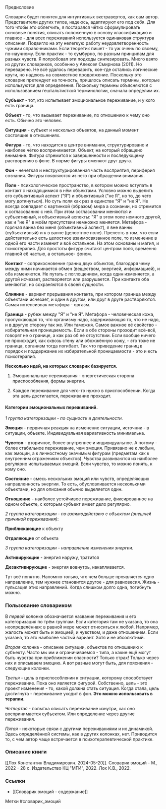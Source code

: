 
Предисловие

Словарик будет понятен для интуитивных экстравертов, как сам автор. Представители других типов, надеюсь, адаптируют его под себя. Для того чтобы это облегчить, я постарался чётко сформулировать основные понятия, описать положенную в основу классификацию и главное - для всех переживаний используется одинаковая структура описания. Подвигло на эту нелегкую работу неудовлетворенность чужими справочниками. Если теоретик пишет - то уж очень по своему, по-научному. Если практик - то сумбурно, по разным принципам для разных чувств. Я попробовал эти подходы синтезировать. Много взято из других словариков, особенно у Алексея Смирнова (2011). Но переварено. Не всё удалось переварить, кое-где остались логические круги, но надеюсь на совместное продолжение.
Поскольку это словарик претендует на точность, пришлось описать термины, которые используются для определения.
Поскольку термины объясняются с использованием гештальтисткой терминологии, сначала определим их.


**Субъект** - тот, кто испытывает эмоциональное переживание, и у кого есть граница.

**Объект** - то, что вызывает переживание, по отношению к чему оно есть. Обычно это человек.

**Ситуация** - субъект и несколько объектов, на данный момент состоящие в отношениях.

**Фигура** - то, что находится в центре внимания, структурировано и наиболее чётко воспринимается. Объект, на который обращено внимание. Фигура стремится к завершенности и последующему растворению в фоне. В норме фигуры сменяют друг друга.

**Фон** - нечеткая и неструктурированная часть восприятия, периферия сознания. Фигуры появляются из него при обращении внимания.

**Поле** - психологическое пространство, в котором можно вступать в контакт с находящимися в нём объектами. Условно можно выделить его субъективный аспект ("Я") и объективный ("не Я", но то, до чего могу дотянуться). Но суть поля как раз в единстве "Я" и "не Я". Не всегда совпадает с картинкой (образом) мира а сознании, но стремится к согласованию с ней. При этом согласовании меняются и субъективный, и объективный аспекты: "Я" в этом поле немного другой, как и "не Я" в моём присутствии немножко меняется. Метафора - горячая ванна без меня (объективный аспект), я вне ванны (субъективный) и я в ванне (целостное поле). Прелесть в том, что если действительно есть целостное взаимосвязанное поле, то изменение в одной его части изменит и всё остальное. На этом основаны и магия, и психотерапия. Для простоты фигуру считают центром поля, временно главной её частью, а остальное- фоном.

**Контакт** - соприкосновение границ двух объектов, благодаря чему между ними начинается обмен (веществом, энергией, информацией), и оба изменяются. Не путать с поглощением, когда один изменяется, а другой исчезает, растворяется или разрушается. При контакте оба меняются, но сохраняются в своей сущности.

**Слияние** - вариант прерывания контакта, при котором граница между объектами исчезает, и один в другом, или друг в друге растворяются. Самая интенсивная метафора - оргазм.

**Граница** - рубеж между "Я" и "не Я". Метафора - человеческая кожа, пропускающая то, что организму надо, задерживающая то, что не надо, и в другую сторону так же. Или таможня. Самое важное её свойство - избирательная проницаемость. Если в обе стороны проходит всё-всё, говорят не о границе, а как раз об её отсутствии. Если вообще ничего не происходит, как сквозь стену или обожжённую кожу, - это тоже не граница, организм тогда погибает. Так что приведение границ в порядок и поддержание их избирательной проницаемости - это и есть психотерапия.


**Несколько идей, на которых словарик базируется.**
1. Эмоциональные переживания - энергетическая сторона приспособления, формы энергии.

2. Каждое переживание для чего-то нужно в приспособлении. Когда эта цель достигается, переживание проходит.

#### Категории эмоциональных переживаний. 

*1 группа категоризации - по сущности и длительности.*

**Эмоция** - первичная реакция на изменение ситуации, источник - в ситуации, объекте. Индивидуальная вариативность минимальна.

**Чувство** - вторичное, более внутреннее и индивидуальное. А потому - более стабильное переживание, чем эмоция. Привязано не к любым, как эмоции, а к личностному значимым фигурам (предметам как к внутренним отражениям объектов). Чувства развиваются из наиболее регулярно испытываемых эмоций. Если чувство, то можно понять, к кому оно.

**Состояние** - смесь нескольких эмоций или чувств, определяющих направленность энергии. То есть, обусловливается несколькими объектами, но для описания обычно выделяется один.

**Отношение** - наиболее устойчивое переживание, фиксированное на одном объекте, с которым субъект имеет дело регулярно.


*2 группа категоризации - по взаимодействию с объектом (внешней причиной переживания)*:

**Приближающие** к объекту

**Отдаляющие** от объекта


*3 группа категоризации - направление изменения энергии.*

**Активирующие** - энергия наружу, тратится

**Дезактивирующие** - энергия вовнутрь, накапливается.

Тут всё понятно. Напомню только, что чем больше проявляется одно направление, тем нужнее становится другое - для равновесия. Жизнь - пульсация этих направлений. Когда слишком долго одна, погибнуть можно.


### Пользование словариком
В *первой* колонке обозначается название переживания и его категоризация по трём группам. Если категория там не указана, то она неопределённая: в равной мере может относиться к любой. Например, жалость может быть и эмоцией, и чувством, и даже отношением. Если указана, то это наиболее частый вариант. Хотя и не абсолютный.

*Вторая* колонка - описание ситуации, объектов по отношению к субъекту. Часто мы им и ограничиваемся - типа, а какие ещё могут быть чувства при приближении опасности? Только страх! Только через них и описываем эмоцию. А вот разные могут быть, для пояснения - следующие колонки.

*Третья* - цель в приспособлении к ситуации, которому способствует переживание. Пока оно является фигурой. Собственно, цель - это проект изменения - то, какой должна стать ситуация. Когда стала, цель достигнута - переживание уходит в фон. **Это можно использовать в терапии**.

*Четвертая* - попытка описать переживание изнутри, как оно воспринимается субъектом. Или определение через другие переживания.

*Пятая* - некоторые связи с другими переживаниями и их динамикой. Здесь определённой системы, как в других колонках, нет. Приводится то, с чем автор чаще встречается в психотерапевтической практике.






### Описание книги
[[Лох Константин Владимирович. 2024-05-20]]. Словарик эмоций - М., 2022 - 28 с.
Издательство КЦ "МГИ", 2022. Лох К.В., 2022.


### Ссылки
- [[Словарик эмоций - содержание]]

Метки #словарик_эмоций